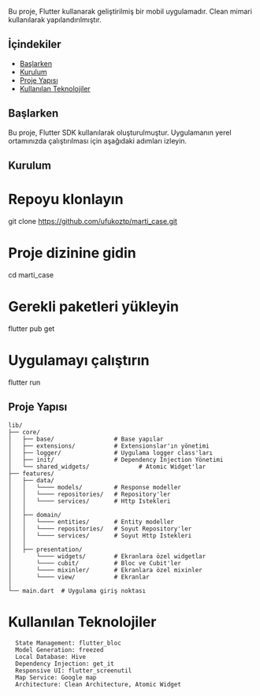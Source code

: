
Bu proje, Flutter kullanarak geliştirilmiş bir mobil uygulamadır. Clean mimari kullanılarak yapılandırılmıştır.

## İçindekiler

- [Başlarken](#başlarken)
- [Kurulum](#kurulum)
- [Proje Yapısı](#proje-yapısı)
- [Kullanılan Teknolojiler](#kullanılan-teknolojiler)

## Başlarken
Bu proje, Flutter SDK kullanılarak oluşturulmuştur. Uygulamanın yerel ortamınızda çalıştırılması için aşağıdaki adımları izleyin.

## Kurulum

# Repoyu klonlayın
git clone https://github.com/ufukoztp/marti_case.git

# Proje dizinine gidin
cd marti_case

# Gerekli paketleri yükleyin
flutter pub get

# Uygulamayı çalıştırın
flutter run

## Proje Yapısı
```
lib/
├── core/
│   ├── base/                 # Base yapılar
│   ├── extensions/           # Extensionslar'ın yönetimi
│   ├── logger/               # Uygulama logger class'ları
│   ├── init/                 # Dependency Injection Yönetimi
│   └── shared_widgets/              # Atomic Widget'lar
├── features/
│   ├── data/
│   │   └──── models/         # Response modeller
│   │   └──── repositories/   # Repository'ler
│   │   └──── services/       # Http Istekleri
│   │
│   ├── domain/
│   │   └──── entities/       # Entity modeller
│   │   └──── repositories/   # Soyut Repository'ler
│   │   └──── services/       # Soyut Http Istekleri
│   │
│   ├── presentation/
│       └──── widgets/        # Ekranlara özel widgetlar
│       └──── cubit/          # Bloc ve Cubit'ler
│       └──── mixinler/       # Ekranlara özel mixinler
│       └──── view/           # Ekranlar
│
└── main.dart  # Uygulama giriş noktası
```

# Kullanılan Teknolojiler
```
  State Management: flutter_bloc
  Model Generation: freezed
  Local Database: Hive
  Dependency Injection: get_it
  Responsive UI: flutter_screenutil
  Map Service: Google map
  Architecture: Clean Architecture, Atomic Widget
```


